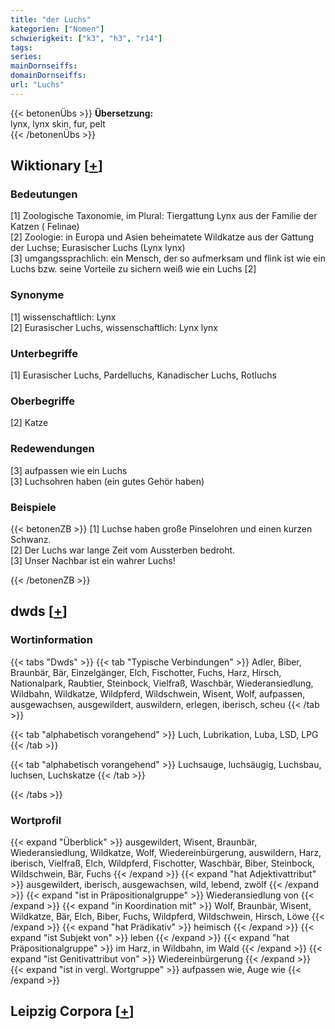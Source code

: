 ```yaml
---
title: "der Luchs"
kategorien: ["Nomen"]
schwierigkeit: ["k3", "h3", "r14"]
tags:
series:
mainDornseiffs:
domainDornseiffs:
url: "Luchs"
---
```


{{< betonenÜbs >}}
**Übersetzung:**  
lynx, lynx skin, fur, pelt  
{{< /betonenÜbs >}}

## Wiktionary [[+](https://de.wiktionary.org/wiki/Luchs)]

### Bedeutungen
[1] Zoologische Taxonomie, im Plural: Tiergattung Lynx aus der Familie der Katzen ( Felinae)  
[2] Zoologie: in Europa und Asien beheimatete Wildkatze aus der Gattung der Luchse; Eurasischer Luchs (Lynx lynx)  
[3] umgangssprachlich: ein Mensch, der so aufmerksam und flink ist wie ein Luchs bzw. seine Vorteile zu sichern weiß wie ein Luchs [2]  

### Synonyme
[1] wissenschaftlich: Lynx  
[2] Eurasischer Luchs, wissenschaftlich: Lynx lynx  

### Unterbegriffe
[1] Eurasischer Luchs, Pardelluchs, Kanadischer Luchs, Rotluchs  

### Oberbegriffe
[2] Katze  

### Redewendungen
[3] aufpassen wie ein Luchs  
[3] Luchsohren haben (ein gutes Gehör haben)  

### Beispiele
{{< betonenZB >}}
[1] Luchse haben große Pinselohren und einen kurzen Schwanz.  
[2] Der Luchs war lange Zeit vom Aussterben bedroht.  
[3] Unser Nachbar ist ein wahrer Luchs!  

{{< /betonenZB >}}


## dwds [[+](https://www.dwds.de/wb/Luchs)]

### Wortinformation
{{< tabs "Dwds" >}}
{{< tab "Typische Verbindungen" >}}
Adler, Biber, Braunbär, Bär, Einzelgänger, Elch, Fischotter, Fuchs, Harz, Hirsch, Nationalpark, Raubtier, Steinbock, Vielfraß, Waschbär, Wiederansiedlung, Wildbahn, Wildkatze, Wildpferd, Wildschwein, Wisent, Wolf, aufpassen, ausgewachsen, ausgewildert, auswildern, erlegen, iberisch, scheu
{{< /tab >}}

{{< tab "alphabetisch vorangehend" >}}
Luch, Lubrikation, Luba, LSD, LPG
{{< /tab >}}

{{< tab "alphabetisch vorangehend" >}}
Luchsauge, luchsäugig, Luchsbau, luchsen, Luchskatze
{{< /tab >}}

{{< /tabs >}}

### Wortprofil
{{< expand "Überblick" >}} ausgewildert, Wisent, Braunbär, Wiederansiedlung, Wildkatze, Wolf, Wiedereinbürgerung, auswildern, Harz, iberisch, Vielfraß, Elch, Wildpferd, Fischotter, Waschbär, Biber, Steinbock, Wildschwein, Bär, Fuchs {{< /expand >}}
{{< expand "hat Adjektivattribut" >}} ausgewildert, iberisch, ausgewachsen, wild, lebend, zwölf {{< /expand >}}
{{< expand "ist in Präpositionalgruppe" >}} Wiederansiedlung von {{< /expand >}}
{{< expand "in Koordination mit" >}} Wolf, Braunbär, Wisent, Wildkatze, Bär, Elch, Biber, Fuchs, Wildpferd, Wildschwein, Hirsch, Löwe {{< /expand >}}
{{< expand "hat Prädikativ" >}} heimisch {{< /expand >}}
{{< expand "ist Subjekt von" >}} leben {{< /expand >}}
{{< expand "hat Präpositionalgruppe" >}} im Harz, in Wildbahn, im Wald {{< /expand >}}
{{< expand "ist Genitivattribut von" >}} Wiedereinbürgerung {{< /expand >}}
{{< expand "ist in vergl. Wortgruppe" >}} aufpassen wie, Auge wie {{< /expand >}}

## Leipzig Corpora [[+](https://corpora.uni-leipzig.de/en/res?word=Luchs&corpusId=deu_newscrawl-public_2018)]

